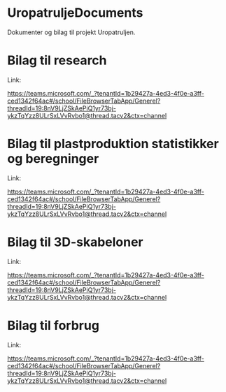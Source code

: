 # UropatruljeDocuments
Dokumenter og bilag til projekt Uropatruljen.

# Bilag til research
 Link:

https://teams.microsoft.com/_?tenantId=1b29427a-4ed3-4f0e-a3ff-ced1342f64ac#/school/FileBrowserTabApp/Generel?threadId=19:8nV9LjZSkAePiQ1yr73bj-ykzTqYzz8ULrSxLVvRvbo1@thread.tacv2&ctx=channel

# Bilag til plastproduktion statistikker og beregninger
 Link:

https://teams.microsoft.com/_?tenantId=1b29427a-4ed3-4f0e-a3ff-ced1342f64ac#/school/FileBrowserTabApp/Generel?threadId=19:8nV9LjZSkAePiQ1yr73bj-ykzTqYzz8ULrSxLVvRvbo1@thread.tacv2&ctx=channel


# Bilag til 3D-skabeloner
 Link:

 https://teams.microsoft.com/_?tenantId=1b29427a-4ed3-4f0e-a3ff-ced1342f64ac#/school/FileBrowserTabApp/Generel?threadId=19:8nV9LjZSkAePiQ1yr73bj-ykzTqYzz8ULrSxLVvRvbo1@thread.tacv2&ctx=channel


# Bilag til forbrug 
Link:

https://teams.microsoft.com/_?tenantId=1b29427a-4ed3-4f0e-a3ff-ced1342f64ac#/school/FileBrowserTabApp/Generel?threadId=19:8nV9LjZSkAePiQ1yr73bj-ykzTqYzz8ULrSxLVvRvbo1@thread.tacv2&ctx=channel